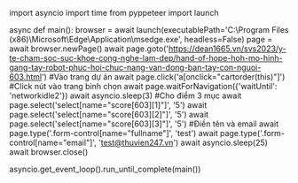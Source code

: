 import asyncio
import time
from pyppeteer import launch

async def main():
    browser = await launch(executablePath='C:\\Program Files (x86)\\Microsoft\\Edge\\Application\\msedge.exe', headless=False)
    page = await browser.newPage()
    await page.goto('https://dean1665.vn/svs2023/y-te-cham-soc-suc-khoe-cong-nghe-lam-dep/hand-of-hope-hoh-mo-hinh-gang-tay-robot-phuc-hoi-chuc-nang-van-dong-ban-tay-con-nguoi-603.html') #Vào trang dự án
    await page.click('a[onclick="cartorder(this)"]') #Click nút vào trang bình chọn
    await page.waitForNavigation({'waitUntil': 'networkidle2'})
    await asyncio.sleep(3)
    #Cho điểm 3 mục
    await page.select('select[name="score[603][1]"]', '5')
    await page.select('select[name="score[603][2]"]', '5')
    await page.select('select[name="score[603][3]"]', '5')
    #Điền tên và email
    await page.type('.form-control[name="fullname"]', 'test')
    await page.type('.form-control[name="email"]', 'test@thuvien247.vn')
    await asyncio.sleep(25)
    await browser.close()

asyncio.get_event_loop().run_until_complete(main())
